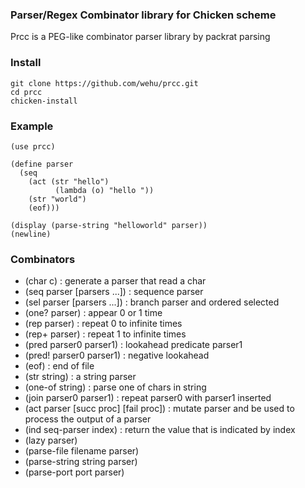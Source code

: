 ### Parser/Regex Combinator library for Chicken scheme

Prcc is a PEG-like combinator parser library by packrat parsing


### Install

	git clone https://github.com/wehu/prcc.git
	cd prcc
	chicken-install

### Example

	(use prcc)

	(define parser
	  (seq
	    (act (str "hello")
              (lambda (o) "hello "))
	    (str "world")
	    (eof)))

	(display (parse-string "helloworld" parser))
	(newline)

### Combinators

* (char c) : generate a parser that read a char
* (seq parser [parsers ...]) : sequence parser
* (sel parser [parsers ...]) : branch parser and ordered selected
* (one? parser) : appear 0 or 1 time
* (rep parser) : repeat 0 to infinite times
* (rep+ parser) : repeat 1 to infinite times
* (pred parser0 parser1) : lookahead predicate parser1
* (pred! parser0 parser1) : negative lookahead
* (eof) : end of file
* (str string) : a string parser
* (one-of string) : parse one of chars in string
* (join parser0 parser1) : repeat parser0 with parser1 inserted
* (act parser [succ proc] [fail proc]) : mutate parser and be used to process the output of a parser
* (ind seq-parser index) : return the value that is indicated by index
* (lazy parser)
* (parse-file filename parser)
* (parse-string string parser)
* (parse-port port parser)
